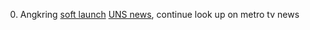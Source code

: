 0. Angkring
    [soft launch](http://ft.uns.ac.id/berita-launching-aplikasi-angkring.html) [UNS news](https://uns.ac.id/id/uns-students/kompetisi-ide-tingkat-internasional-mahasiswa-pwk-uns-singkirkan-ribuan-peserta.html), continue look up on metro tv news
